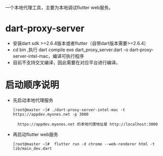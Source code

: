 一个本地代理工具，主要为本地调试flutter web服务。

# dart-proxy-server

* 安装dart sdk >=2.6.4版本或者flutter（自带dart版本需要>=2.6.4）
* cd bin ,执行 dart compile exe dart_proxy_server.dart -o dart-proxy-server-intel-mac，编译可执行程序
* 目前不支持交叉编译，因此需要在对应平台进行编译。

# 启动顺序说明

* 先启动本地代理服务

      [root@master ~]# ./dart-proxy-server-intel-mac -t https://appdev.myones.net -p 3000

        https://appdev.myones.net 的本地代理地址是 http://localhost:3000

* 再启动flutter web服务

      [root@master ~]#  flutter run -d chrome --web-renderer html -t lib/main_dev.dart

 
